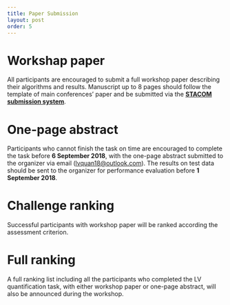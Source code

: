 ```yaml
---
title: Paper Submission
layout: post
order: 5
---
```

<!-- Text stuff -->
# Workshap paper
All participants are encouraged to submit a full workshop paper describing their algorithms and results. Manuscript up to 8 pages should follow the template of main conferences’ paper and be submitted via the [**STACOM submission system**](http://stacom2018.cardiacatlas.org/).

# One-page abstract
Participants who cannot finish the task on time are encouraged to complete the task before **6 September 2018**, with the one-page abstract submitted to the organizer via email (lvquan18@outlook.com). The results on test data should be sent to the organizer for performance evaluation before **1 September 2018**.

# Challenge ranking
Successful participants with workshop paper will be ranked according the assessment criterion.

# Full ranking
A full ranking list including all the participants who completed the LV quantification task, with either workshop paper or one-page abstract, will also be announced during the workshop.
